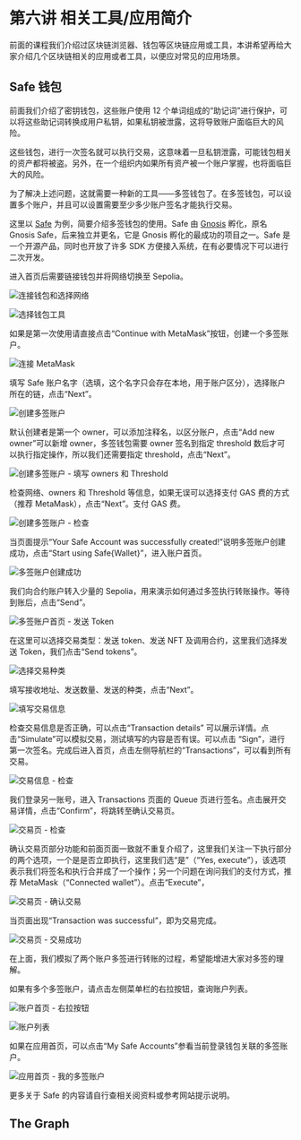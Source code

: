 # 第六讲 相关工具/应用简介

前面的课程我们介绍过区块链浏览器、钱包等区块链应用或工具，本讲希望再给大家介绍几个区块链相关的应用或者工具，以便应对常见的应用场景。

## Safe 钱包

前面我们介绍了密钥钱包，这些账户使用 12 个单词组成的“助记词”进行保护，可以将这些助记词转换成用户私钥，如果私钥被泄露，这将导致账户面临巨大的风险。

这些钱包，进行一次签名就可以执行交易，这意味着一旦私钥泄露，可能钱包相关的资产都将被盗。另外，在一个组织内如果所有资产被一个账户掌握，也将面临巨大的风险。

为了解决上述问题，这就需要一种新的工具——多签钱包了。在多签钱包，可以设置多个账户，并且可以设置需要至少多少账户签名才能执行交易。

这里以 [Safe](https://app.safe.global/) 为例，简要介绍多签钱包的使用。Safe 由 [Gnosis](https://www.gnosis.io/) 孵化，原名 Gnosis Safe，后来独立并更名，它是 Gnosis 孵化的最成功的项目之一。Safe 是一个开源产品，同时也开放了许多 SDK 方便接入系统，在有必要情况下可以进行二次开发。

进入首页后需要链接钱包并将网络切换至 Sepolia。

![连接钱包和选择网络](./image/app.safe.global-welcome-page-connect-wallet.png)

![选择钱包工具](./image/app.safe.global-welcome-page-select-wallet.png)

如果是第一次使用请直接点击“Continue with MetaMask”按钮，创建一个多签账户。

![连接 MetaMask](./image/app.safe.global-welcome-page-continue-with-metamask.png)

填写 Safe 账户名字（选填，这个名字只会存在本地，用于账户区分），选择账户所在的链，点击“Next”。

![创建多签账户](./image/app.safe.global-create-new-safe.png)

默认创建者是第一个 owner，可以添加注释名，以区分账户，点击“Add new owner”可以新增 owner，多签钱包需要 owner 签名到指定 threshold 数后才可以执行指定操作，所以我们还需要指定 threshold，点击“Next”。

![创建多签账户 - 填写 owners 和 Threshold](./image/app.safe.global-create-new-safe-owners-and-confirmations.png)

检查网络、owners 和 Threshold 等信息，如果无误可以选择支付 GAS 费的方式（推荐 MetaMask），点击“Next”。支付 GAS 费。

![创建多签账户 - 检查](./image/app.safe.global-create-new-safe-review.png)

当页面提示“Your Safe Account was successfully created!”说明多签账户创建成功，点击“Start using Safe{Wallet}”，进入账户首页。

![多签账户创建成功](./image/app.safe.global-create-new-safe-successfully.png)

我们向合约账户转入少量的 Sepolia，用来演示如何通过多签执行转账操作。等待到账后，点击“Send”。

![多签账户首页 - 发送 Token](./image/app.safe.global-account-home-send-token.png)

在这里可以选择交易类型：发送 token、发送 NFT 及调用合约，这里我们选择发送 Token，我们点击“Send tokens”。

![选择交易种类](./image/app.safe.global-new-transactiion-select.png)

填写接收地址、发送数量、发送的种类，点击“Next”。

![填写交易信息](./image/app.safe.global-account-new-transaction-send-token.png)

检查交易信息是否正确，可以点击“Transaction details” 可以展示详情。点击“Simulate”可以模拟交易，测试填写的内容是否有误。可以点击 “Sign”，进行第一次签名。完成后进入首页，点击左侧导航栏的“Transactions”，可以看到所有交易。

![交易信息 - 检查](./image/app.safe.global-send-tokens-review.png)

我们登录另一账号，进入 Transactions 页面的 Queue 页进行签名。点击展开交易详情，点击“Confirm”，将跳转至确认交易页。

![交易页 - 检查](./image/app.safe.global-send-transactions-queue.png)

确认交易页部分功能和前面页面一致就不重复介绍了，这里我们关注一下执行部分的两个选项，一个是是否立即执行，这里我们选“是”（“Yes, execute”），该选项表示我们将签名和执行合并成了一个操作；另一个问题在询问我们的支付方式，推荐 MetaMask（“Connected wallet”）。点击“Execute”，

![交易页 - 确认交易](./image/app.safe.global-send-transactions-queue-confirm-transaction.png)

当页面出现“Transaction was successful”，即为交易完成。

![交易页 - 交易成功](./image/app.safe.global-create-transaction-successfully.png)

在上面，我们模拟了两个账户多签进行转账的过程，希望能增进大家对多签的理解。

如果有多个多签账户，请点击左侧菜单栏的右拉按钮，查询账户列表。

![账户首页 - 右拉按钮](./image/app.safe.global-account-home-pull-right.png)

![账户列表](./image/app.safe.global-list-of-accounts.png)

如果在应用首页，可以点击“My Safe Accounts”参看当前登录钱包关联的多签账户。

![应用首页 - 我的多签账户](./image/app.safe.global-my-safe-accounts.png)

更多关于 Safe 的内容请自行查相关阅资料或参考网站提示说明。

## The Graph






